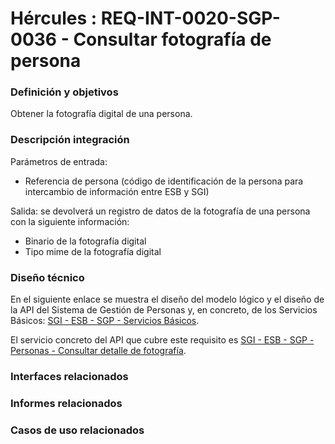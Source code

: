 # Hércules : REQ\-INT\-0020\-SGP\-0036 \- Consultar fotografía de persona







### Definición y objetivos

Obtener la fotografía digital de una persona.

  








### Descripción integración

Parámetros de entrada:

* Referencia de persona (código de identificación de la persona para intercambio de información entre ESB y SGI)

Salida: se devolverá un registro de datos de la fotografía de una persona con la siguiente información:

* Binario de la fotografía digital
* Tipo mime de la fotografía digital

### Diseño técnico

En el siguiente enlace se muestra el diseño del modelo lógico y el diseño de la API del Sistema de Gestión de Personas y, en concreto, de los Servicios Básicos: [SGI \- ESB \- SGP \- Servicios Básicos](/hercules/sgi-sistema-de-gestion-de-investigacion/diseno/componentes/sgi-esb/sgi-esb-sgp/sgi-esb-sgp-servicios-basicos/index.md "/hercules/sgi-sistema-de-gestion-de-investigacion/diseno/componentes/sgi-esb/sgi-esb-sgp/sgi-esb-sgp-servicios-basicos/index.md").

El servicio concreto del API que cubre este requisito es [SGI \- ESB \- SGP \- Personas \- Consultar detalle de fotografía](/hercules/sgi-sistema-de-gestion-de-investigacion/diseno/componentes/sgi-esb/sgi-esb-sgp/sgi-esb-sgp-servicios-basicos/sgi-esb-sgp-personas-consultar-detalle-de-fotografia.md "/hercules/sgi-sistema-de-gestion-de-investigacion/diseno/componentes/sgi-esb/sgi-esb-sgp/sgi-esb-sgp-servicios-basicos/sgi-esb-sgp-personas-consultar-detalle-de-fotografia.md").

  








### Interfaces relacionados







### Informes relacionados







### Casos de uso relacionados









